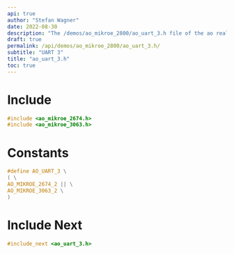 ```yaml
---
api: true
author: "Stefan Wagner"
date: 2022-08-30
description: "The /demos/ao_mikroe_2800/ao_uart_3.h file of the ao real-time operating system."
draft: true
permalink: /api/demos/ao_mikroe_2800/ao_uart_3.h/
subtitle: "UART 3"
title: "ao_uart_3.h"
toc: true
---
```


# Include

```c
#include <ao_mikroe_2674.h>
#include <ao_mikroe_3063.h>
```

# Constants

```c
#define AO_UART_3 \
( \
AO_MIKROE_2674_2 || \
AO_MIKROE_3063_2 \
)
```

# Include Next

```c
#include_next <ao_uart_3.h>
```

